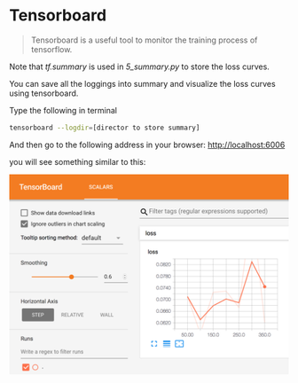 # Tensorboard

> Tensorboard is a useful tool to monitor the training process of tensorflow.

Note that _tf.summary_ is used in _5\_summary.py_ to store the loss curves.

You can save all the loggings into summary and visualize the loss curves using tensorboard.

Type the following in terminal
```bash
tensorboard --logdir=[director to store summary]
```

And then go to the following address in your browser:
[http://localhost:6006](http://localhost:6006/#scalars)

you will see something similar to this:
<div>
    <img src="screenshots/tensorboard.png" alt="tensorboard">
</div>